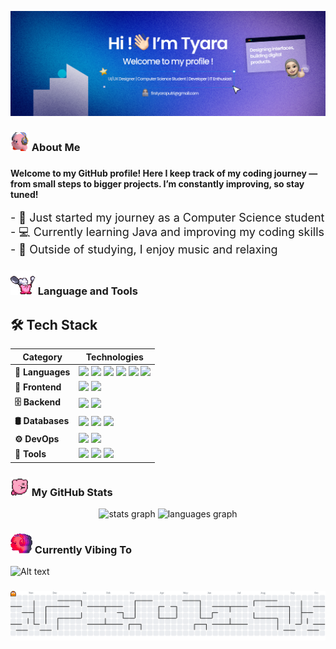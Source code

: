 <!-- Banner -->
![ki1rei Banner Image](asset/banner.png)

###

### <img src="asset/kirby_vibing.gif" width="30" alt="kirby" /> About Me

###

<h4 align="left"><b>
Welcome to my GitHub profile! Here I keep track of my coding journey — from small steps to bigger projects.  
I’m constantly improving, so stay tuned!
</b></h4>

<p align="left" style="font-size: 18px;">
- 🚀 Just started my journey as a Computer Science student <br>
- 💻 Currently learning Java and improving my coding skills <br>
- 💫 Outside of studying, I enjoy music and relaxing
</p>

###

<!-- <img align="right" height="150" src="asset/Guren.gif" /> -->

###

<h3 align="left"><img src="asset/kirby_pan.gif" width="40" alt="kirby pan" /> Language and Tools</h3>

###

## 🛠 Tech Stack

| Category             | Technologies |
|----------------------|--------------|
| **📝 Languages**     | <img src="https://cdn.jsdelivr.net/gh/devicons/devicon/icons/python/python-original.svg" width="30"/> <img src="https://cdn.jsdelivr.net/gh/devicons/devicon/icons/javascript/javascript-original.svg" width="30"/> <img src="https://cdn.jsdelivr.net/gh/devicons/devicon/icons/cplusplus/cplusplus-original.svg" width="30"/> <img src="https://cdn.jsdelivr.net/gh/devicons/devicon/icons/php/php-original.svg" width="30"/> <img src="https://cdn.jsdelivr.net/gh/devicons/devicon/icons/html5/html5-original.svg" width="30"/> <img src="https://cdn.jsdelivr.net/gh/devicons/devicon/icons/css3/css3-original.svg" width="30"/> |
| **🎨 Frontend**      | <img src="https://cdn.jsdelivr.net/gh/devicons/devicon/icons/react/react-original.svg" width="30"/> <img src="https://cdn.jsdelivr.net/gh/devicons/devicon/icons/bootstrap/bootstrap-original.svg" width="30"/> |
| **🗄️ Backend**       | <img src="https://cdn.jsdelivr.net/gh/devicons/devicon/icons/nodejs/nodejs-original.svg" width="30"/> <img src="https://cdn.jsdelivr.net/gh/devicons/devicon/icons/django/django-plain.svg" width="30"/> |
| **🛢 Databases**     | <img src="https://cdn.jsdelivr.net/gh/devicons/devicon/icons/mysql/mysql-original.svg" width="30"/> <img src="https://cdn.jsdelivr.net/gh/devicons/devicon/icons/postgresql/postgresql-original.svg" width="30"/> <img src="https://cdn.jsdelivr.net/gh/devicons/devicon/icons/redis/redis-original.svg" width="30"/> |
| **⚙️ DevOps**        | <img src="https://cdn.jsdelivr.net/gh/devicons/devicon/icons/docker/docker-original.svg" width="30"/> <img src="https://cdn.jsdelivr.net/gh/devicons/devicon/icons/git/git-original.svg" width="30"/> |
| **🧰 Tools**         | <img src="https://cdn.jsdelivr.net/gh/devicons/devicon/icons/vscode/vscode-original.svg" width="30"/> <img src="https://cdn.jsdelivr.net/gh/devicons/devicon/icons/figma/figma-original.svg" width="30"/> <img src="https://cdn.jsdelivr.net/gh/devicons/devicon/icons/postman/postman-original.svg" width="30"/> |

###

<h3 align="left"><img src="asset/kirby_fly.gif" width="30" alt="kirby fly" /> My GitHub Stats</h3>

<div align="center">
  <picture>
    <source media="(prefers-color-scheme: dark)" srcset="https://github-readme-stats.vercel.app/api?username=ki1rei&hide_title=false&hide_rank=false&show_icons=true&include_all_commits=true&count_private=true&disable_animations=false&theme=dracula&locale=en&hide_border=false">
    <source media="(prefers-color-scheme: light)" srcset="https://github-readme-stats.vercel.app/api?username=ki1rei&hide_title=false&hide_rank=false&show_icons=true&include_all_commits=true&count_private=true&disable_animations=false&theme=default&locale=en&hide_border=false">
    <img src="https://github-readme-stats.vercel.app/api?username=ki1rei&hide_title=false&hide_rank=false&show_icons=true&include_all_commits=true&count_private=true&disable_animations=false&theme=dracula&locale=en&hide_border=false" height="150" alt="stats graph" />
  </picture>
  <picture>
    <source media="(prefers-color-scheme: dark)" srcset="https://github-readme-stats.vercel.app/api/top-langs?username=ki1rei&locale=en&hide_title=false&layout=compact&card_width=320&langs_count=5&theme=dracula&hide_border=false">
    <source media="(prefers-color-scheme: light)" srcset="https://github-readme-stats.vercel.app/api/top-langs?username=ki1rei&locale=en&hide_title=false&layout=compact&card_width=320&langs_count=5&theme=default&hide_border=false">
    <img src="https://github-readme-stats.vercel.app/api/top-langs?username=ki1rei&locale=en&hide_title=false&layout=compact&card_width=320&langs_count=5&theme=dracula&hide_border=false" height="150" alt="languages graph" />
  </picture>
</div>

###

<h3 align="left"><img src="asset/kirby_jam.gif" width="35" alt="kirby jam" /> Currently Vibing To</h3>

![Alt text](https://spotify-recently-played-readme.vercel.app/api?user=31oi6ef3oiwbblzi3xyfbxjplnq4&count=2)

###

<picture>
  <source media="(prefers-color-scheme: dark)" srcset="https://raw.githubusercontent.com/ki1rei/ki1rei/output/pacman-contribution-graph-dark.svg">
  <source media="(prefers-color-scheme: light)" srcset="https://raw.githubusercontent.com/ki1rei/ki1rei/output/pacman-contribution-graph.svg">
  <img alt="pacman contribution graph" src="https://raw.githubusercontent.com/ki1rei/ki1rei/output/pacman-contribution-graph.svg">
</picture>

###
